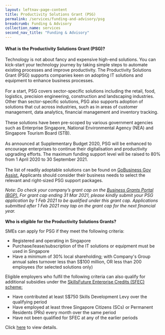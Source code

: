 ```yaml
---
layout: leftnav-page-content 
title: Productivity Solutions Grant (PSG)
permalink: /services/funding-and-advisory/psg
breadcrumb: Funding & Advisory 
collection_name: services
second_nav_title: "Funding & Advisory"
---
```


<h4>What is the Productivity Solutions Grant (PSG)?</h4>
<p>Technology is not about fancy and expensive high-end solutions. You can kick-start your technology journey by taking simple steps to automate existing processes 
and improve productivity. The Productivity Solutions Grant (PSG) supports companies keen on adopting IT solutions and equipment to enhance business processes.
<br><br>
For a start, PSG covers sector-specific solutions including the retail, food, logistics, precision engineering, construction and landscaping industries. Other than 
sector-specific solutions, PSG also supports adoption of solutions that cut across industries, such as in areas of customer management, data analytics, financial 
management and inventory tracking.
<br><br>
These solutions have been pre-scoped by various government agencies such as Enterprise Singapore, National Environmental Agency (NEA) and Singapore Tourism Board (STB).
<br><br>
As announced at Supplementary Budget 2020, PSG will be enhanced to encourage enterprises to continue their digitalisation and productivity upgrading efforts. The 
maximum funding support level will be raised to 80% from 1 April 2020 to 30 September 2021.
<br><br>
The list of readily adoptable solutions can be found on 
<a href="https://govassist.gobusiness.gov.sg/productivity-solutions-grant/#supportable-solutions">GoBusiness Gov Assist.</a> Applicants should consider their business needs 
to select the relevant and right-sized PSG support packages.
</p>
<i>Note: Do check your company’s grant cap on the <a href="https://businessgrants.gov.sg/">Business Grants Portal (BGP).</a> For grant cap ending 31 Mar 2021, please kindly submit your PSG application by 1 Feb 2021 
to be qualified under this grant cap. Applications submitted after 1 Feb 2021 may tap on the grant cap for the next financial year.</i>
<br><br>
<b>Who is eligible for the Productivity Solutions Grants?</b>
<p>SMEs can apply for PSG if they meet the following criteria:
<ul>
<li>Registered and operating in Singapore</li>
<li>Purchase/lease/subscription of the IT solutions or equipment must be used in Singapore</li>
<li>Have a minimum of 30% local shareholding; with Company's Group annual sales turnover less than S$100 million, OR less than 200 employees (for selected 
solutions only)</li>
</ul>
Eligible employers who fulfil the following criteria can also qualify for additional subsidies under the 
<a href="https://www.enterprisesg.gov.sg/financial-assistance/grants/for-local-companies/skillsfuture-enterprise-credit">SkillsFuture Enterprise Credits (SFEC) scheme:</a>
<ul>
<li>Have contributed at least S$750 Skills Development Levy over the qualifying period</li>
<li>Have employed at least three Singapore Citizens (SCs) or Permanent Residents (PRs) every month over the same period</li>
<li>Have not been qualified for SFEC at any of the earlier periods</li>
</ul>
</p>

<p>Click <a href="https://www.enterprisesg.gov.sg/financial-assistance/grants/for-local-companies/productivity-solutions-grant">here</a> to view details.</p>
